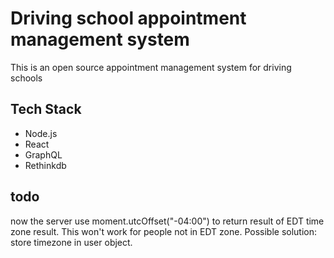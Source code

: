 # Driving school appointment management system

This is an open source appointment management system for driving schools

## Tech Stack

+ Node.js
+ React
+ GraphQL
+ Rethinkdb

## todo

now the server use moment.utcOffset("-04:00") to return result of EDT time zone result. This won't work for people not in EDT zone. Possible solution: store timezone in user object.